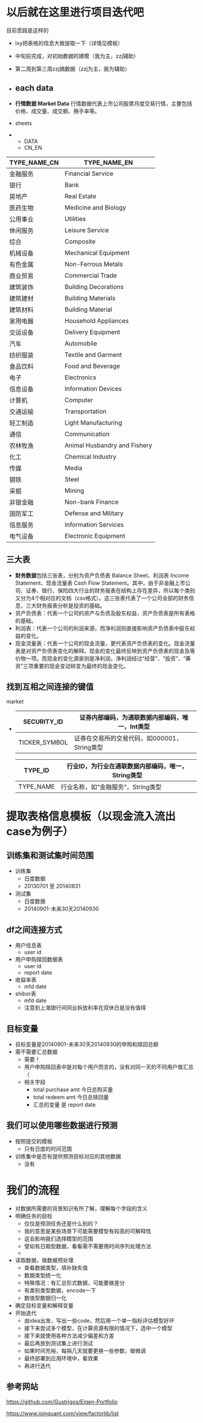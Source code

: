 # 以后就在这里进行项目迭代吧
目前思路是这样的

- lxy把表格的信息大致提取一下（详情见模板）
- 中旬前完成，对初始数据的建模（我为主，zzj辅助）
- 第二周到第三周zzj搞数据（zzj为主，我为辅助）



- ## each data

- **行情数据 Market Data** 行情数据代表上市公司股票月度交易行情，主要包括价格、成交量、成交额、换手率等。

- sheets

- - DATA
  - CN_EN



| TYPE_NAME_CN | TYPE_NAME_EN                 |
| ------------ | ---------------------------- |
| 金融服务     | Financial Service            |
| 银行         | Bank                         |
| 房地产       | Real Estate                  |
| 医药生物     | Medicine and Biology         |
| 公用事业     | Utilities                    |
| 休闲服务     | Leisure Service              |
| 综合         | Composite                    |
| 机械设备     | Mechanical Equipment         |
| 有色金属     | Non-Ferrous Metals           |
| 商业贸易     | Commercial Trade             |
| 建筑装饰     | Building Decorations         |
| 建筑建材     | Building Materials           |
| 建筑材料     | Building Material            |
| 家用电器     | Household Appliances         |
| 交运设备     | Delivery Equipment           |
| 汽车         | Automobile                   |
| 纺织服装     | Textile and Garment          |
| 食品饮料     | Food and Beverage            |
| 电子         | Electronics                  |
| 信息设备     | Information Devices          |
| 计算机       | Computer                     |
| 交通运输     | Transportation               |
| 轻工制造     | Light Manufacturing          |
| 通信         | Communication                |
| 农林牧渔     | Animal Husbandry and Fishery |
| 化工         | Chemical Industry            |
| 传媒         | Media                        |
| 钢铁         | Steel                        |
| 采掘         | Mining                       |
| 非银金融     | Non-bank Finance             |
| 国防军工     | Defense and Military         |
| 信息服务     | Information Services         |
| 电气设备     | Electronic Equipment         |



## 三大表

- **财务数据**包括三张表，分别为资产负债表 Balance Sheet、利润表 Income Statement、现金流量表 Cash Flow Statement。其中，由于非金融上市公司、证券、银行、保险四大行业的财务报表在结构上存在差异，所以每个类别又分为4个相对应的文档（csv格式）。这三张表代表了一个公司全部的财务信息，三大财务报表分析是投资的基础。
- 资产负债表：代表一个公司的资产与负债及股东权益，资产负债表是所有表格的基础。
- 利润表：代表一个公司的利润来源，而净利润则直接影响资产负债表中股东权益的变化。
- 现金流量表：代表一个公司的现金流量，更代表资产负债表的变化。现金流量表是对资产负债表变化的解释。现金的变化最终反映到资产负债表的现金及等价物一项。而现金的变化源泉则是净利润。净利润经过“经营”、“投资”、“筹资”三项重要的现金变动转变为最终的现金变化。

## 找到互相之间连接的键值

market

- | SECURITY_ID   | 证券内部编码，为通联数据内部编码，唯一，Int类型 |
  | ------------- | ----------------------------------------------- |
  | TICKER_SYMBOL | 证券在交易所的交易代码，如000001，String类型    |

  | TYPE_ID   | 行业ID，为行业在通联数据内部编码，唯一，String类型 |
  | --------- | -------------------------------------------------- |
  | TYPE_NAME | 行业名称，如“金融服务”，String类型                 |


# 提取表格信息模板（以现金流入流出case为例子）
## 训练集和测试集时间范围

- 训练集
  - 日度数据
  - 20130701 至 20140831
- 测试集
  - 日度数据
  - 20140901-未来30天20140930

## df之间连接方式

- 用户信息表
  - user id
- 用户申购赎回数据表
  - user id
  - report date
- 收益率表
  - mfd date
- shibor表
  - mfd date
  - 注意到上海银行间同业拆放利率在双休日是没有值得

## 目标变量

- 目标变量是20140901-未来30天20140930的申购和赎回总额
- 需不需要汇总数据
  - 需要！
  - 用户申购赎回表中是对每个用户而言的，没有对同一天的不同用户做汇总（
  - 相关字段
    - total purchase amt 今日总购买量
    - total redeem amt 今日总赎回量
    - 汇总的变量 是 report date

## 我们可以使用哪些数据进行预测

- 按照提交的模板
  - 只有日度的时间范围
- 训练集中是否有提供预测目标对应的其他数据
  - 没有







# 我们的流程

- 对数据所需要的背景知识有所了解，理解每个字段的含义
- 明确任务的目标
  - 仅仅是预测任务还是什么别的？
  - 我的意思是某些场景下可能需要模型有较高的可解释性
  - 这会影响我们选择模型的范围
  - 譬如有日期型数据，看看需不需要用时间序列处理方法
  - 
- 读取数据，做数据预处理
  - 查看数据类型，填补缺失值
  - 数据类型统一化
  - 特殊情况：有汇总形式数据，可能要做差分
  - 有类别类型数据，encode一下
  - 数值型数据归一化
- 确定目标变量和解释变量
- 开始迭代
  - 由idea出发，写出一些code，然后用一个单一指标评估模型好坏
  - 接下来尝试多个模型，在计算资源有限的情况下，选中一个模型
  - 接下来就使用各种方法减少偏差和方差
  - 最后再放到测试集上进行测试
  - 如果时间充裕，每隔几天就要更换一些参数，做微调
  - 最终部署到应用环境中，看效果
  - 再进行迭代




## 参考网站

https://github.com/Gustrigos/Eigen-Portfolio

https://www.joinquant.com/view/factorlib/list
